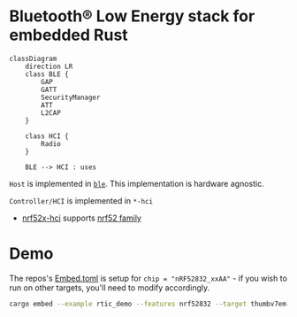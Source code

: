 Bluetooth® Low Energy stack for embedded Rust
================================================================================

<!-- ![architecture](https://software-dl.ti.com/lprf/simplelink_cc2640r2_sdk/1.00.00.22/exports/docs/blestack/html/_images/image4.jpeg) -->
```mermaid
classDiagram
    direction LR
    class BLE {
        GAP
        GATT
        SecurityManager
        ATT
        L2CAP
    }

    class HCI {
        Radio
    }

    BLE --> HCI : uses
```

`Host` is implemented in [`ble`](ble/). This implementation is hardware agnostic.

`Controller/HCI` is implemented in `*-hci`
* [nrf52x-hci](nrf5x-hci/) supports [nrf52 family](https://github.com/nrf-rs/nrf-hal)


Demo
================================================================================
The repos's [Embed.toml](Embed.toml) is setup for `chip = "nRF52832_xxAA"` - if
you wish to run on other targets, you'll need to modify accordingly.

```sh
cargo embed --example rtic_demo --features nrf52832 --target thumbv7em-none-eabihf
```
